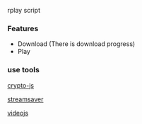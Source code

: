 rplay script

### Features

- Download (There is download progress)
- Play 

### use tools

[crypto-js](https://github.com/brix/crypto-js)

[streamsaver](https://github.com/jimmywarting/StreamSaver.js)

[videojs](https://videojs.com)